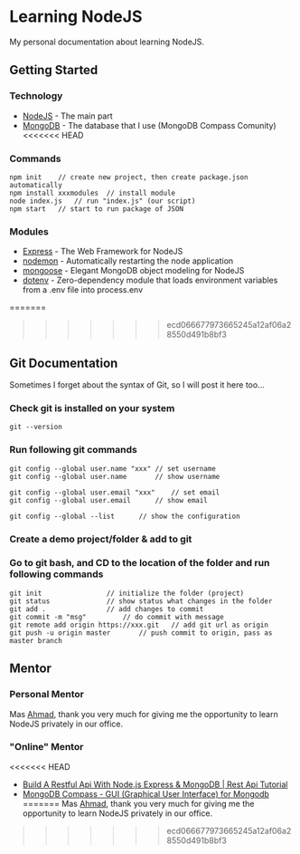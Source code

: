 # Learning NodeJS

My personal documentation about learning NodeJS.

## Getting Started

### Technology

* [NodeJS](https://nodejs.org/en/) - The main part
* [MongoDB](https://www.mongodb.com/) - The database that I use (MongoDB Compass Comunity)
<<<<<<< HEAD

### Commands

```
npm init    // create new project, then create package.json automatically
npm install xxxmodules  // install module
node index.js   // run "index.js" (our script)
npm start   // start to run package of JSON
```

### Modules

* [Express](https://expressjs.com/) - The Web Framework for NodeJS
* [nodemon](https://www.npmjs.com/package/nodemon) - Automatically restarting the node application
* [mongoose](https://mongoosejs.com/) - Elegant MongoDB object modeling for NodeJS
* [dotenv](https://www.npmjs.com/package/dotenv) - Zero-dependency module that loads environment variables from a .env file into process.env

=======
>>>>>>> ecd066677973665245a12af06a28550d491b8bf3

## Git Documentation

Sometimes I forget about the syntax of Git, so I will post it here too...

### Check git is installed on your system
```
git --version
```
	
### Run following git commands
```
git config --global user.name "xxx"	// set username
git config --global user.name		// show username

git config --global user.email "xxx"	// set email
git config --global user.email		// show email

git config --global --list		// show the configuration
```

### Create a demo project/folder & add to git

### Go to git bash, and CD to the location of the folder and run following commands
```
git init				// initialize the folder (project)
git status				// show status what changes in the folder
git add .				// add changes to commit
git commit -m "msg"			// do commit with message
git remote add origin https://xxx.git 	// add git url as origin
git push -u origin master		// push commit to origin, pass as master branch
```

## Mentor

### Personal Mentor

Mas [Ahmad](https://github.com/198cad), thank you very much for giving me the opportunity to learn NodeJS privately in our office.

### "Online" Mentor

<<<<<<< HEAD
* [Build A Restful Api With Node.js Express & MongoDB | Rest Api Tutorial](https://youtu.be/vjf774RKrLc)
* [MongoDB Compass - GUI (Graphical User Interface) for Mongodb](https://youtu.be/OuXMFV49138)
=======
Mas [Ahmad](https://github.com/198cad), thank you very much for giving me the opportunity to learn NodeJS privately in our office.
>>>>>>> ecd066677973665245a12af06a28550d491b8bf3
